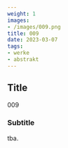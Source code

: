 ```yaml
---
weight: 1
images:
- /images/009.png
title: 009
date: 2023-03-07
tags:
- werke
- abstrakt
---
```


## Title
009

### Subtitle
tba.
